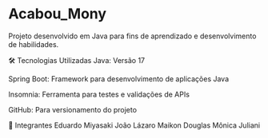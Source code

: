 # Acabou_Mony
Projeto desenvolvido em Java para fins de aprendizado e desenvolvimento de habilidades.

🛠️ Tecnologias Utilizadas
Java: Versão 17

Spring Boot: Framework para desenvolvimento de aplicações Java

Insomnia: Ferramenta para testes e validações de APIs

GitHub: Para versionamento do projeto

👥 Integrantes 
Eduardo Miyasaki
João Lázaro
Maikon Douglas
Mônica Juliani

